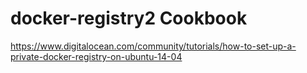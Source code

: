 docker-registry2 Cookbook
================
https://www.digitalocean.com/community/tutorials/how-to-set-up-a-private-docker-registry-on-ubuntu-14-04
